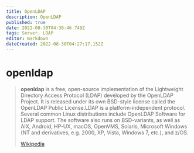 ```yaml
---
title: OpenLDAP
description: OpenLDAP
published: true
date: 2022-08-30T04:38:46.749Z
tags: Server, LDAP
editor: markdown
dateCreated: 2022-08-30T04:27:17.152Z
---
```

# openldap

> **openldap** is a free, open-source implementation of the Lightweight Directory Access Protocol (LDAP) developed by the OpenLDAP Project. It is released under its own BSD-style license called the OpenLDAP Public License.LDAP is a platform-independent protocol. Several common Linux distributions include OpenLDAP Software for LDAP support. The software also runs on BSD-variants, as well as AIX, Android, HP-UX, macOS, OpenVMS, Solaris, Microsoft Windows (NT and derivatives, e.g. 2000, XP, Vista, Windows 7, etc.), and z/OS.
>
> [Wikipedia](https://en.wikipedia.org/wiki/OpenLDAP)